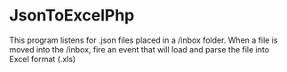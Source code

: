 # JsonToExcelPhp
This program listens for .json files placed in a /inbox folder. When a file is moved into the /inbox, fire an event that will load and parse the file into Excel format (.xls)
